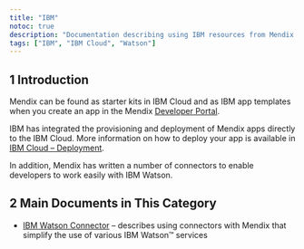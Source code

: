 ```yaml
---
title: "IBM"
notoc: true
description: "Documentation describing using IBM resources from Mendix."
tags: ["IBM", "IBM Cloud", "Watson"]
---
```


## 1 Introduction

Mendix can be found as starter kits in IBM Cloud and as IBM app templates when you create an app in the Mendix [Developer Portal](https://home.mendix.com/).

IBM has integrated the provisioning and deployment of Mendix apps directly to the IBM Cloud. More information on how to deploy your app is available in [IBM Cloud – Deployment](/developerportal/deploy/ibm-cloud).

In addition, Mendix has written a number of connectors to enable developers to work easily with IBM Watson.

## 2 Main Documents in This Category

* [IBM Watson Connector](ibm-watson-connector) – describes using connectors with Mendix that simplify the use of various IBM Watson™ services
